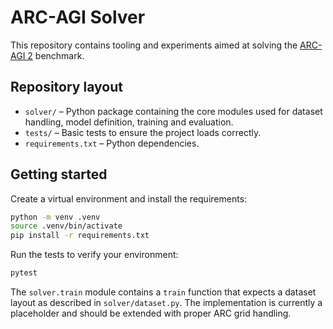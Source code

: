 # ARC-AGI Solver

This repository contains tooling and experiments aimed at solving the
[ARC-AGI 2](https://github.com/fchollet/ARC) benchmark.

## Repository layout

- `solver/` – Python package containing the core modules used for dataset
  handling, model definition, training and evaluation.
- `tests/` – Basic tests to ensure the project loads correctly.
- `requirements.txt` – Python dependencies.

## Getting started

Create a virtual environment and install the requirements:

```bash
python -m venv .venv
source .venv/bin/activate
pip install -r requirements.txt
```

Run the tests to verify your environment:

```bash
pytest
```

The `solver.train` module contains a `train` function that expects a dataset
layout as described in `solver/dataset.py`. The implementation is currently a
placeholder and should be extended with proper ARC grid handling.
